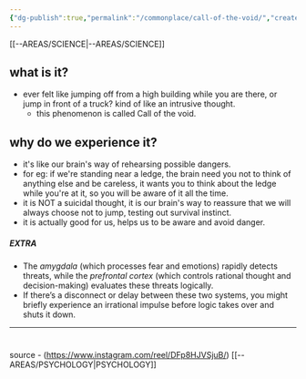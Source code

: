 ```yaml
---
{"dg-publish":true,"permalink":"/commonplace/call-of-the-void/","created":"2025-02-14T14:21:39.748+08:00","updated":"2025-03-25T19:25:55.549+08:00"}
---
```



[[--AREAS/SCIENCE\|--AREAS/SCIENCE]]

## what is it?
- ever felt like jumping off from a high building while you are there, or jump in front of a truck? kind of like an intrusive thought. 
	- this phenomenon is called Call of the void.

## why do we experience it?
- it's like our brain's way of rehearsing possible dangers.
- for eg: if we're standing near a ledge, the brain need you not to think of anything else and be careless, it wants you to think about the ledge while you're at it, so you will be aware of it all the time.
- it is NOT a suicidal thought, it is our brain's way to reassure that we will always choose not to jump, testing out survival instinct.
- it is actually good for us, helps us to be aware and avoid danger.

##### EXTRA
-  The _amygdala_ (which processes fear and emotions) rapidly detects threats, while the _prefrontal cortex_ (which controls rational thought and decision-making) evaluates these threats logically.
- If there’s a disconnect or delay between these two systems, you might briefly experience an irrational impulse before logic takes over and shuts it down.

____
# 




source - (https://www.instagram.com/reel/DFp8HJVSjuB/)
[[--AREAS/PSYCHOLOGY\|PSYCHOLOGY]]